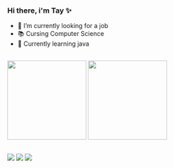 ### Hi there, i'm Tay ✨

- 🔭 I’m currently looking for a job
- 📚 Cursing Computer Science
- 🌱 Currently learning java

##

<div>
    <img height="180em" src="https://github-readme-stats.vercel.app/api?username=TayEsp&count_private=true&include_all_commits=true&show_icons=true&theme=tokyonight&PAT_1"/>
    <img height="180em" src="https://github-readme-stats.vercel.app/api/top-langs/?username=TayEsp&layout=compact&langs_count=10&hide_progress=true&theme=tokyonight&PAT_1"/>
</div>
  
##

<div> 
  <a href="https://www.instagram.com/tay_pine" target="_blank"><img src="https://img.shields.io/badge/-Instagram-%23E4405F?style=for-the-badge&logo=instagram&logoColor=white" target="_blank"></a>
  <a href = "mailto:tayna.respinosa@gmail.com"><img src="https://img.shields.io/badge/-Gmail-%23333?style=for-the-badge&logo=gmail&logoColor=white" target="_blank"></a>
  <a href="https://www.linkedin.com/in/tayna-espinosa-042026222" target="_blank"><img src="https://img.shields.io/badge/-LinkedIn-%230077B5?style=for-the-badge&logo=linkedin&logoColor=white" target="_blank"></a> 
  
</div>
